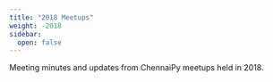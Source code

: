 ```yaml
---
title: "2018 Meetups"
weight: -2018
sidebar:
  open: false
---
```


Meeting minutes and updates from ChennaiPy meetups held in 2018.
